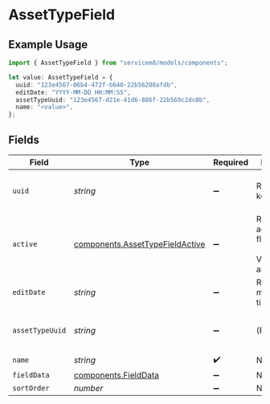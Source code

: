 # AssetTypeField

## Example Usage

```typescript
import { AssetTypeField } from "servicem8/models/components";

let value: AssetTypeField = {
  uuid: "123e4567-06b4-472f-b640-22b56208afdb",
  editDate: "YYYY-MM-DD HH:MM:SS",
  assetTypeUuid: "123e4567-d21e-41d6-886f-22b569c2dc0b",
  name: "<value>",
};
```

## Fields

| Field                                                                              | Type                                                                               | Required                                                                           | Description                                                                        | Example                                                                            |
| ---------------------------------------------------------------------------------- | ---------------------------------------------------------------------------------- | ---------------------------------------------------------------------------------- | ---------------------------------------------------------------------------------- | ---------------------------------------------------------------------------------- |
| `uuid`                                                                             | *string*                                                                           | :heavy_minus_sign:                                                                 | Record UUID key                                                                    | 123e4567-06b4-472f-b640-22b56208afdb                                               |
| `active`                                                                           | [components.AssetTypeFieldActive](../../models/components/assettypefieldactive.md) | :heavy_minus_sign:                                                                 | Record active/deleted flag. <br/><br/>Valid values are [0,1]                       |                                                                                    |
| `editDate`                                                                         | *string*                                                                           | :heavy_minus_sign:                                                                 | Record last modified timestamp                                                     | YYYY-MM-DD HH:MM:SS                                                                |
| `assetTypeUuid`                                                                    | *string*                                                                           | :heavy_minus_sign:                                                                 | (Read-only)                                                                        | 123e4567-d21e-41d6-886f-22b569c2dc0b                                               |
| `name`                                                                             | *string*                                                                           | :heavy_check_mark:                                                                 | N/A                                                                                |                                                                                    |
| `fieldData`                                                                        | [components.FieldData](../../models/components/fielddata.md)                       | :heavy_minus_sign:                                                                 | N/A                                                                                |                                                                                    |
| `sortOrder`                                                                        | *number*                                                                           | :heavy_minus_sign:                                                                 | N/A                                                                                |                                                                                    |